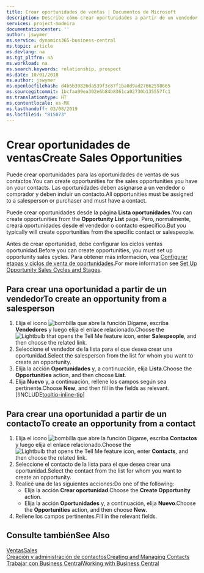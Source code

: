 ```yaml
---
title: Crear oportunidades de ventas | Documentos de Microsoft
description: Describe cómo crear oportunidades a partir de un vendedor o un contacto en Business Central.
services: project-madeira
documentationcenter: ''
author: jswymer
ms.service: dynamics365-business-central
ms.topic: article
ms.devlang: na
ms.tgt_pltfrm: na
ms.workload: na
ms.search.keywords: relationship, prospect
ms.date: 10/01/2018
ms.author: jswymer
ms.openlocfilehash: d4b5b39826da539f3c87f1ba0d9ad27662598665
ms.sourcegitcommit: 1bcfaa99ea302e6b84b8361ca02730b135557fc1
ms.translationtype: HT
ms.contentlocale: es-MX
ms.lasthandoff: 03/08/2019
ms.locfileid: "815073"
---
```

# <a name="create-sales-opportunities"></a><span data-ttu-id="dfdb2-103">Crear oportunidades de ventas</span><span class="sxs-lookup"><span data-stu-id="dfdb2-103">Create Sales Opportunities</span></span>
<span data-ttu-id="dfdb2-104">Puede crear oportunidades para las oportunidades de ventas de sus contactos.</span><span class="sxs-lookup"><span data-stu-id="dfdb2-104">You can create opportunities for the sales opportunities you have on your contacts.</span></span> <span data-ttu-id="dfdb2-105">Las oportunidades deben asignarse a un vendedor o comprador y deben incluir un contacto.</span><span class="sxs-lookup"><span data-stu-id="dfdb2-105">All opportunities must be assigned to a salesperson or purchaser and must have a contact.</span></span>

<span data-ttu-id="dfdb2-106">Puede crear oportunidades desde la página **Lista oportunidades**.</span><span class="sxs-lookup"><span data-stu-id="dfdb2-106">You can create opportunities from the **Opportunity List** page.</span></span> <span data-ttu-id="dfdb2-107">Pero, normalmente, creará oportunidades desde el vendedor o contacto específico.</span><span class="sxs-lookup"><span data-stu-id="dfdb2-107">But you typically will create opportunities from the specific contact or salespeople.</span></span>

<span data-ttu-id="dfdb2-108">Antes de crear oportunidad, debe configurar los ciclos ventas oportunidad.</span><span class="sxs-lookup"><span data-stu-id="dfdb2-108">Before you can create opportunities, you must set up opportunity sales cycles.</span></span> <span data-ttu-id="dfdb2-109">Para obtener más información, vea [Configurar etapas y ciclos de venta de oportunidades](marketing-how-setup-opportunity-sales-cycles-stages.md).</span><span class="sxs-lookup"><span data-stu-id="dfdb2-109">For more information see [Set Up Opportunity Sales Cycles and Stages](marketing-how-setup-opportunity-sales-cycles-stages.md).</span></span>

## <a name="to-create-an-opportunity-from-a-salesperson"></a><span data-ttu-id="dfdb2-110">Para crear una oportunidad a partir de un vendedor</span><span class="sxs-lookup"><span data-stu-id="dfdb2-110">To create an opportunity from a salesperson</span></span>
1. <span data-ttu-id="dfdb2-111">Elija el icono ![bombilla que abre la función Dígame](media/ui-search/search_small.png "Dígame que desea hacer"), escriba **Vendedores** y luego elija el enlace relacionado.</span><span class="sxs-lookup"><span data-stu-id="dfdb2-111">Choose the ![Lightbulb that opens the Tell Me feature](media/ui-search/search_small.png "Tell me what you want to do") icon, enter **Salespeople**, and then choose the related link.</span></span>
2. <span data-ttu-id="dfdb2-112">Seleccione el vendedor de la lista para el que desea crear una oportunidad.</span><span class="sxs-lookup"><span data-stu-id="dfdb2-112">Select the salesperson from the list for whom you want to create an opportunity.</span></span>
3. <span data-ttu-id="dfdb2-113">Elija la acción **Oportunidades** y, a continuación, elija **Lista**.</span><span class="sxs-lookup"><span data-stu-id="dfdb2-113">Choose the **Opportunities** action, and then choose **List**.</span></span>
4. <span data-ttu-id="dfdb2-114">Elija **Nuevo** y, a continuación, rellene los campos según sea pertinente.</span><span class="sxs-lookup"><span data-stu-id="dfdb2-114">Choose **New**, and then fill in the fields as relevant.</span></span> [!INCLUDE[tooltip-inline-tip](includes/tooltip-inline-tip_md.md)]  



## <a name="to-create-an-opportunity-from-a-contact"></a><span data-ttu-id="dfdb2-115">Para crear una oportunidad a partir de un contacto</span><span class="sxs-lookup"><span data-stu-id="dfdb2-115">To create an opportunity from a contact</span></span>
1. <span data-ttu-id="dfdb2-116">Elija el icono ![bombilla que abre la función Dígame](media/ui-search/search_small.png "Dígame que desea hacer"), escriba **Contactos** y luego elija el enlace relacionado.</span><span class="sxs-lookup"><span data-stu-id="dfdb2-116">Choose the ![Lightbulb that opens the Tell Me feature](media/ui-search/search_small.png "Tell me what you want to do") icon, enter **Contacts**, and then choose the related link.</span></span>
2. <span data-ttu-id="dfdb2-117">Seleccione el contacto de la lista para el que desea crear una oportunidad.</span><span class="sxs-lookup"><span data-stu-id="dfdb2-117">Select the contact from the list for whom you want to create an opportunity.</span></span>
3. <span data-ttu-id="dfdb2-118">Realice una de las siguientes acciones:</span><span class="sxs-lookup"><span data-stu-id="dfdb2-118">Do one of the following:</span></span>
   * <span data-ttu-id="dfdb2-119">Elija la acción **Crear oportunidad**.</span><span class="sxs-lookup"><span data-stu-id="dfdb2-119">Choose the **Create Opportunity** action.</span></span>
   * <span data-ttu-id="dfdb2-120">Elija la acción **Oportunidades** y, a continuación, elija **Nuevo**.</span><span class="sxs-lookup"><span data-stu-id="dfdb2-120">Choose the  **Opportunities** action, and then choose **New**.</span></span>
4. <span data-ttu-id="dfdb2-121">Rellene los campos pertinentes.</span><span class="sxs-lookup"><span data-stu-id="dfdb2-121">Fill in the relevant fields.</span></span>

## <a name="see-also"></a><span data-ttu-id="dfdb2-122">Consulte también</span><span class="sxs-lookup"><span data-stu-id="dfdb2-122">See Also</span></span>
[<span data-ttu-id="dfdb2-123">Ventas</span><span class="sxs-lookup"><span data-stu-id="dfdb2-123">Sales</span></span>](sales-manage-sales.md)  
[<span data-ttu-id="dfdb2-124">Creación y administración de contactos</span><span class="sxs-lookup"><span data-stu-id="dfdb2-124">Creating and Managing Contacts</span></span>](marketing-contacts.md)  
[<span data-ttu-id="dfdb2-125">Trabajar con Business Central</span><span class="sxs-lookup"><span data-stu-id="dfdb2-125">Working with Business Central</span></span>](ui-work-product.md)
